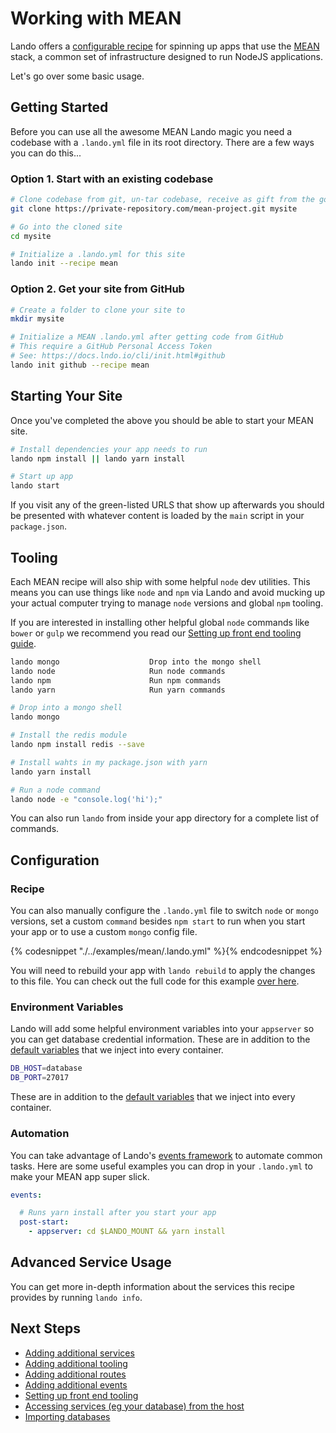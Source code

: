 Working with MEAN
=================

Lando offers a [configurable recipe](./../recipes/mean.md) for spinning up apps that use the [MEAN](https://mean.io) stack, a common set of infrastructure designed to run NodeJS applications.

Let's go over some basic usage.

<!-- toc -->

Getting Started
---------------

Before you can use all the awesome MEAN Lando magic you need a codebase with a `.lando.yml` file in its root directory. There are a few ways you can do this...

### Option 1. Start with an existing codebase

```bash
# Clone codebase from git, un-tar codebase, receive as gift from the gods, etc.
git clone https://private-repository.com/mean-project.git mysite

# Go into the cloned site
cd mysite

# Initialize a .lando.yml for this site
lando init --recipe mean
```

### Option 2. Get your site from GitHub

```bash
# Create a folder to clone your site to
mkdir mysite

# Initialize a MEAN .lando.yml after getting code from GitHub
# This require a GitHub Personal Access Token
# See: https://docs.lndo.io/cli/init.html#github
lando init github --recipe mean
```

Starting Your Site
------------------

Once you've completed the above you should be able to start your MEAN site.

```bash
# Install dependencies your app needs to run
lando npm install || lando yarn install

# Start up app
lando start
```

If you visit any of the green-listed URLS that show up afterwards you should be presented with whatever content is loaded by the `main` script in your `package.json`.

Tooling
-------

Each MEAN recipe will also ship with some helpful `node` dev utilities. This means you can use things like `node` and `npm` via Lando and avoid mucking up your actual computer trying to manage `node` versions and global `npm` tooling.

If you are interested in installing other helpful global `node` commands like `bower` or `gulp` we recommend you read our [Setting up front end tooling guide](./../tutorials/frontend.md).

```bash
lando mongo                    Drop into the mongo shell
lando node                     Run node commands
lando npm                      Run npm commands
lando yarn                     Run yarn commands
```

```bash
# Drop into a mongo shell
lando mongo

# Install the redis module
lando npm install redis --save

# Install wahts in my package.json with yarn
lando yarn install

# Run a node command
lando node -e "console.log('hi');"
```

You can also run `lando` from inside your app directory for a complete list of commands.

Configuration
-------------

### Recipe

You can also manually configure the `.lando.yml` file to switch `node` or `mongo` versions, set a custom `command` besides `npm start` to run when you start your app or to use a custom `mongo` config file.

{% codesnippet "./../examples/mean/.lando.yml" %}{% endcodesnippet %}

You will need to rebuild your app with `lando rebuild` to apply the changes to this file. You can check out the full code for this example [over here](https://github.com/lando/lando/tree/master/examples/mean).

### Environment Variables

Lando will add some helpful environment variables into your `appserver` so you can get database credential information. These are in addition to the [default variables](./../config/services.md#environment) that we inject into every container.

```bash
DB_HOST=database
DB_PORT=27017
```

These are in addition to the [default variables](./../config/services.md#environment) that we inject into every container.

### Automation

You can take advantage of Lando's [events framework](./../config/events.md) to automate common tasks. Here are some useful examples you can drop in your `.lando.yml` to make your MEAN app super slick.

```yml
events:

  # Runs yarn install after you start your app
  post-start:
    - appserver: cd $LANDO_MOUNT && yarn install

```

Advanced Service Usage
----------------------

You can get more in-depth information about the services this recipe provides by running `lando info`.

Next Steps
----------

*   [Adding additional services](./../tutorials/setup-additional-tooling.md)
*   [Adding additional tooling](./../tutorials/setup-additional-tooling.md)
*   [Adding additional routes](./../config/proxy.md)
*   [Adding additional events](./../config/events.md)
*   [Setting up front end tooling](./../tutorials/frontend.md)
*   [Accessing services (eg your database) from the host](./../tutorials/frontend.md)
*   [Importing databases](./../tutorials/db-import.md)
